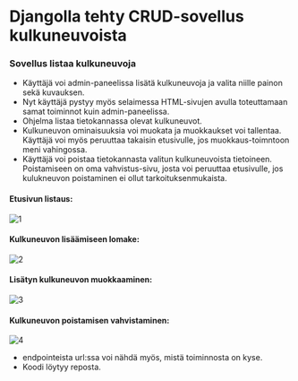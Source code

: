 # Djangolla tehty CRUD-sovellus kulkuneuvoista

### Sovellus listaa kulkuneuvoja

- Käyttäjä voi admin-paneelissa lisätä kulkuneuvoja ja valita niille painon sekä kuvauksen.
- Nyt käyttäjä pystyy myös selaimessa HTML-sivujen avulla toteuttamaan samat toiminnot kuin admin-paneelissa.
- Ohjelma listaa tietokannassa olevat kulkuneuvot.
- Kulkuneuvon ominaisuuksia voi muokata ja muokkaukset voi tallentaa. Käyttäjä voi myös peruuttaa takaisin etusivulle, jos muokkaus-toimntoon meni vahingossa.
- Käyttäjä voi poistaa tietokannasta valitun kulkuneuvoista tietoineen. Poistamiseen on oma vahvistus-sivu, josta voi peruuttaa etusivulle, jos kulukneuvon poistaminen ei ollut tarkoituksenmukaista.

#### Etusivun listaus:

![1](https://github.com/Viktorialissa/Django-kurssi/assets/112398757/389374b2-b1ed-45f2-ab56-46a861a5f9a0)



#### Kulkuneuvon lisäämiseen lomake:

![2](https://github.com/Viktorialissa/Django-kurssi/assets/112398757/55e5c07d-ad65-420f-b25c-9df1902017c0)



#### Lisätyn kulkuneuvon muokkaaminen:

![3](https://github.com/Viktorialissa/Django-kurssi/assets/112398757/d9fc0a85-ec61-49b0-9f6f-ed6b7c787d7c)



#### Kulkuneuvon poistamisen vahvistaminen:

![4](https://github.com/Viktorialissa/Django-kurssi/assets/112398757/1d747e6b-2348-4ff2-ba48-987aea212ab5)


- endpointeista url:ssa voi nähdä myös, mistä toiminnosta on kyse.
- Koodi löytyy reposta.
